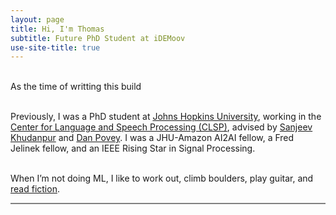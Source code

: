 ```yaml
---
layout: page
title: Hi, I'm Thomas
subtitle: Future PhD Student at iDEMoov
use-site-title: true
---
```


<br>As the time of writting this build<br><br>

Previously, I was a PhD student at <a href="https://www.cs.jhu.edu/">Johns Hopkins University</a>, working in the <a
	href="https://www.clsp.jhu.edu/">Center for Language and Speech Processing (CLSP)</a>, advised by <a
	href="https://clsp.wse.jhu.edu/faculty-pages/sanjeev/">Sanjeev Khudanpur</a> and <a
	href="http://www.danielpovey.com/">Dan Povey</a>. I was a JHU-Amazon AI2AI fellow, a Fred Jelinek fellow, and
an IEEE Rising Star in Signal Processing.<br><br>

<!-- I have interned in the speech groups at Microsoft (in 2021) and Meta (in 2022). <br><br> -->

<!--  My bachelor thesis was on deep learning methods
for relation extraction in clinical text, supervised by <a href="http://www.iitg.ac.in/anand.ashish/index.html">Ashish
	Anand</a>.<br><br> -->

When I’m not doing ML, I like to work out, climb boulders, play guitar, and <a
	href="https://www.goodreads.com/review/list/62772844-desh-raj?shelf=read&sort=date_read">read fiction</a>.<br>

<hr style="height:2px;border-width:0;color:gray;background-color:gray">

